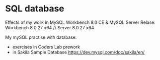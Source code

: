 # SQL database
Effects of my work in MySQL Workbench 8.0 CE & MySQL Server
Relase: Workbench 8.0.27 x64 // Server 8.0.27 x64

My mySQL practise with database:
- exercises in Coders Lab prework
- in Sakila Sample Database https://dev.mysql.com/doc/sakila/en/
